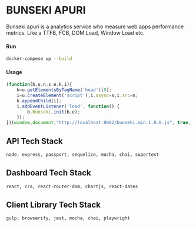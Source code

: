 # BUNSEKI APURI
Bunseki apuri is a analytics service who measure web apps performance metrics. Like a TTFB, FCB, DOM Load, Window Load  etc.
#### Run
```bash
docker-compese up --build
```

#### Usage
```javascript
(function(b,u,n,s,e,k,i){
    k=u.getElementsByTagName('head')[0];
    i=u.createElement('script');i.async=s;i.src=n;
    k.appendChild(i);
    i.addEventListener('load', function() {
        b.Bunseki.init(b,e);
    });
})(window,document,"http://localhost:8082/bunseki.min.1.0.0.js", true, "API_KEY");
```

## API Tech Stack
```bash
node, express, passport, sequelize, mocha, chai, supertest
```

## Dashboard Tech Stack
```bash
react, cra, react-router-dom, chartjs, react-dates
```

## Client Library Tech Stack
```bash
gulp, browserify, jest, mocha, chai, playwright
```
